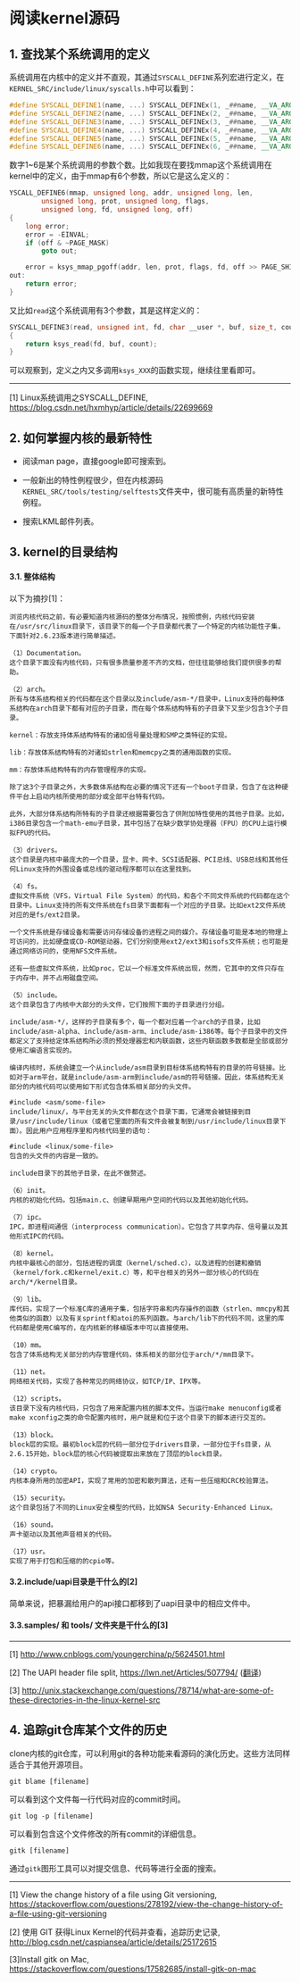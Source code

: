 # 阅读kernel源码

## 1. 查找某个系统调用的定义

系统调用在内核中的定义并不直观，其通过`SYSCALL_DEFINE`系列宏进行定义，在`KERNEL_SRC/include/linux/syscalls.h`中可以看到：
```cpp
#define SYSCALL_DEFINE1(name, ...) SYSCALL_DEFINEx(1, _##name, __VA_ARGS__)
#define SYSCALL_DEFINE2(name, ...) SYSCALL_DEFINEx(2, _##name, __VA_ARGS__)
#define SYSCALL_DEFINE3(name, ...) SYSCALL_DEFINEx(3, _##name, __VA_ARGS__)
#define SYSCALL_DEFINE4(name, ...) SYSCALL_DEFINEx(4, _##name, __VA_ARGS__)
#define SYSCALL_DEFINE5(name, ...) SYSCALL_DEFINEx(5, _##name, __VA_ARGS__)
#define SYSCALL_DEFINE6(name, ...) SYSCALL_DEFINEx(6, _##name, __VA_ARGS__)
```

数字1~6是某个系统调用的参数个数。比如我现在要找mmap这个系统调用在kernel中的定义，由于mmap有6个参数，所以它是这么定义的：
```cpp
YSCALL_DEFINE6(mmap, unsigned long, addr, unsigned long, len,
        unsigned long, prot, unsigned long, flags,
        unsigned long, fd, unsigned long, off)
{
    long error;
    error = -EINVAL;
    if (off & ~PAGE_MASK)
        goto out;

    error = ksys_mmap_pgoff(addr, len, prot, flags, fd, off >> PAGE_SHIFT);
out:
    return error;
}
```
又比如`read`这个系统调用有3个参数，其是这样定义的：
```cpp
SYSCALL_DEFINE3(read, unsigned int, fd, char __user *, buf, size_t, count)
{
    return ksys_read(fd, buf, count);
}
```

可以观察到，定义之内又多调用`ksys_XXX`的函数实现，继续往里看即可。

---
[1] Linux系统调用之SYSCALL_DEFINE, https://blog.csdn.net/hxmhyp/article/details/22699669

## 2. 如何掌握内核的最新特性

* 阅读man page，直接google即可搜索到。

* 一般新出的特性例程很少，但在内核源码`KERNEL_SRC/tools/testing/selftests`文件夹中，很可能有高质量的新特性例程。

* 搜索LKML邮件列表。

## 3. kernel的目录结构

#### 3.1. 整体结构


以下为摘抄[1]：

```
浏览内核代码之前，有必要知道内核源码的整体分布情况，按照惯例，内核代码安装在/usr/src/linux目录下，该目录下的每一个子目录都代表了一个特定的内核功能性子集，下面针对2.6.23版本进行简单描述。

（1）Documentation。
这个目录下面没有内核代码，只有很多质量参差不齐的文档，但往往能够给我们提供很多的帮助。

（2）arch。
所有与体系结构相关的代码都在这个目录以及include/asm-*/目录中，Linux支持的每种体系结构在arch目录下都有对应的子目录，而在每个体系结构特有的子目录下又至少包含3个子目录。

kernel：存放支持体系结构特有的诸如信号量处理和SMP之类特征的实现。

lib：存放体系结构特有的对诸如strlen和memcpy之类的通用函数的实现。

mm：存放体系结构特有的内存管理程序的实现。

除了这3个子目录之外，大多数体系结构在必要的情况下还有一个boot子目录，包含了在这种硬件平台上启动内核所使用的部分或全部平台特有代码。

此外，大部分体系结构所特有的子目录还根据需要包含了供附加特性使用的其他子目录。比如，i386目录包含一个math-emu子目录，其中包括了在缺少数学协处理器（FPU）的CPU上运行模拟FPU的代码。

（3）drivers。
这个目录是内核中最庞大的一个目录，显卡、网卡、SCSI适配器、PCI总线、USB总线和其他任何Linux支持的外围设备或总线的驱动程序都可以在这里找到。

（4）fs。
虚拟文件系统（VFS，Virtual File System）的代码，和各个不同文件系统的代码都在这个目录中。Linux支持的所有文件系统在fs目录下面都有一个对应的子目录。比如ext2文件系统对应的是fs/ext2目录。

一个文件系统是存储设备和需要访问存储设备的进程之间的媒介。存储设备可能是本地的物理上可访问的，比如硬盘或CD-ROM驱动器，它们分别使用ext2/ext3和isofs文件系统；也可能是通过网络访问的，使用NFS文件系统。

还有一些虚拟文件系统，比如proc，它以一个标准文件系统出现，然而，它其中的文件只存在于内存中，并不占用磁盘空间。

（5）include。
这个目录包含了内核中大部分的头文件，它们按照下面的子目录进行分组。

include/asm-*/，这样的子目录有多个，每一个都对应着一个arch的子目录，比如include/asm-alpha、include/asm-arm、include/asm-i386等。每个子目录中的文件都定义了支持给定体系结构所必须的预处理器宏和内联函数，这些内联函数多数都是全部或部分使用汇编语言实现的。

编译内核时，系统会建立一个从include/asm目录到目标体系结构特有的目录的符号链接。比如对于arm平台，就是include/asm-arm到include/asm的符号链接。因此，体系结构无关部分的内核代码可以使用如下形式包含体系相关部分的头文件。

#include <asm/some-file> 
include/linux/，与平台无关的头文件都在这个目录下面，它通常会被链接到目录/usr/include/linux（或者它里面的所有文件会被复制到/usr/include/linux目录下面）。因此用户应用程序里和内核代码里的语句：

#include <linux/some-file> 
包含的头文件的内容是一致的。

include目录下的其他子目录，在此不做赘述。

（6）init。
内核的初始化代码。包括main.c、创建早期用户空间的代码以及其他初始化代码。

（7）ipc。
IPC，即进程间通信（interprocess communication）。它包含了共享内存、信号量以及其他形式IPC的代码。

（8）kernel。
内核中最核心的部分，包括进程的调度（kernel/sched.c），以及进程的创建和撤销（kernel/fork.c和kernel/exit.c）等，和平台相关的另外一部分核心的代码在arch/*/kernel目录。

（9）lib。
库代码，实现了一个标准C库的通用子集，包括字符串和内存操作的函数（strlen、mmcpy和其他类似的函数）以及有关sprintf和atoi的系列函数。与arch/lib下的代码不同，这里的库代码都是使用C编写的，在内核新的移植版本中可以直接使用。

（10）mm。
包含了体系结构无关部分的内存管理代码，体系相关的部分位于arch/*/mm目录下。

（11）net。
网络相关代码，实现了各种常见的网络协议，如TCP/IP、IPX等。

（12）scripts。
该目录下没有内核代码，只包含了用来配置内核的脚本文件。当运行make menuconfig或者make xconfig之类的命令配置内核时，用户就是和位于这个目录下的脚本进行交互的。

（13）block。
block层的实现。最初block层的代码一部分位于drivers目录，一部分位于fs目录，从2.6.15开始，block层的核心代码被提取出来放在了顶层的block目录。

（14）crypto。
内核本身所用的加密API，实现了常用的加密和散列算法，还有一些压缩和CRC校验算法。

（15）security。
这个目录包括了不同的Linux安全模型的代码，比如NSA Security-Enhanced Linux。

（16）sound。
声卡驱动以及其他声音相关的代码。

（17）usr。
实现了用于打包和压缩的的cpio等。
```

#### 3.2.include/uapi目录是干什么的[2]

简单来说，把暴漏给用户的api接口都移到了uapi目录中的相应文件中。

#### 3.3.samples/ 和 tools/ 文件夹是干什么的[3]

---
[1] http://www.cnblogs.com/youngerchina/p/5624501.html

[2] The UAPI header file split, https://lwn.net/Articles/507794/ ([翻译](http://blog.jcix.top/2017-02-24/the_uapi_header_file_split/))

[3] http://unix.stackexchange.com/questions/78714/what-are-some-of-these-directories-in-the-linux-kernel-src

## 4. 追踪git仓库某个文件的历史

clone内核的git仓库，可以利用git的各种功能来看源码的演化历史。这些方法同样适合于其他开源项目。

```
git blame [filename]
```
可以看到这个文件每一行代码对应的commit时间。 
```
git log -p [filename]
```
可以看到包含这个文件修改的所有commit的详细信息。
```
gitk [filename]
```
通过`gitk`图形工具可以对提交信息、代码等进行全面的搜索。

---

[1] View the change history of a file using Git versioning, https://stackoverflow.com/questions/278192/view-the-change-history-of-a-file-using-git-versioning

[2] 使用 GIT 获得Linux Kernel的代码并查看，追踪历史记录, http://blog.csdn.net/caspiansea/article/details/25172615

[3]Install gitk on Mac,  https://stackoverflow.com/questions/17582685/install-gitk-on-mac
